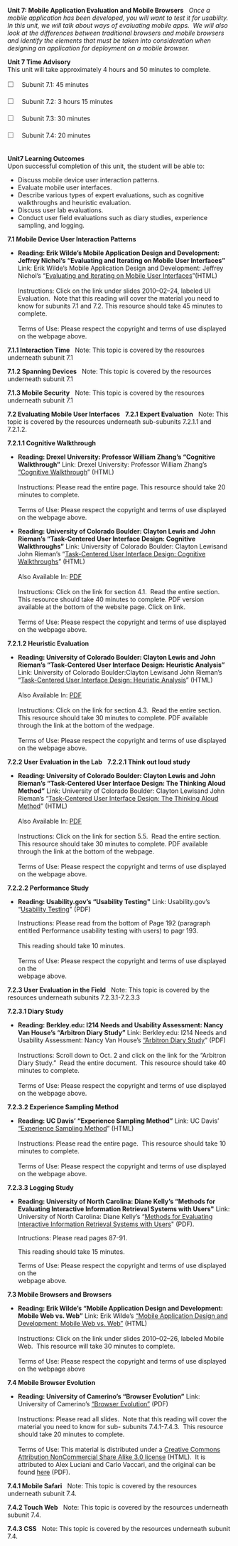 **Unit 7: Mobile Application Evaluation and Mobile Browsers** <span
id="7"></span> 
*Once a mobile application has been developed, you will want to test it
for usability.  In this unit, we will talk about ways of evaluating
mobile apps.  We will also look at the differences between traditional
browsers and mobile browsers and identify the elements that must be
taken into consideration when designing an application for deployment on
a mobile browser.*

**Unit 7 Time Advisory**  
This unit will take approximately 4 hours and 50 minutes to complete.  
  
 <span
style="color: rgb(85, 85, 85); font-family: 'Myriad Pro', 'Gill Sans', 'Gill Sans MT', Calibri, sans-serif; font-size: 16px; line-height: 24px; text-align: left; -webkit-text-size-adjust: none; ">☐
   </span>Subunit 7.1: 45 minutes  
  
 <span
style="color: rgb(85, 85, 85); font-family: 'Myriad Pro', 'Gill Sans', 'Gill Sans MT', Calibri, sans-serif; font-size: 16px; line-height: 24px; text-align: left; -webkit-text-size-adjust: none; ">☐
   </span>Subunit 7.2: 3 hours 15 minutes  
  
 <span
style="color: rgb(85, 85, 85); font-family: 'Myriad Pro', 'Gill Sans', 'Gill Sans MT', Calibri, sans-serif; font-size: 16px; line-height: 24px; text-align: left; -webkit-text-size-adjust: none; ">☐
   </span>Subunit 7.3: 30 minutes  
  
 <span
style="color: rgb(85, 85, 85); font-family: 'Myriad Pro', 'Gill Sans', 'Gill Sans MT', Calibri, sans-serif; font-size: 16px; line-height: 24px; text-align: left; -webkit-text-size-adjust: none; ">☐
   </span>Subunit 7.4: 20 minutes  
  

**Unit7 Learning Outcomes**  
Upon successful completion of this unit, the student will be able to:  
-   Discuss mobile device user interaction patterns.
-   Evaluate mobile user interfaces.
-   Describe various types of expert evaluations, such as cognitive
    walkthroughs and heuristic evaluation.
-   Discuss user lab evaluations.
-   Conduct user field evaluations such as diary studies, experience
    sampling, and logging.

**7.1 Mobile Device User Interaction Patterns** <span id="7.1"></span> 
-   **Reading: Erik Wilde’s Mobile Application Design and Development:
    Jeffrey Nichol’s “Evaluating and Iterating on Mobile User
    Interfaces”**
    Link: Erik Wilde’s Mobile Application Design and Development:
    Jeffrey Nichol’s “[Evaluating and Iterating on Mobile User
    Interfaces](http://dret.net/lectures/mobapp-spring10/)”(HTML)  
        
     Instructions: Click on the link under slides 2010–02–24, labeled UI
    Evaluation.  Note that this reading will cover the material you need
    to know for subunits 7.1 and 7.2. This resource should take 45
    minutes to complete.  
        
     Terms of Use: Please respect the copyright and terms of use
    displayed on the webpage above.

**7.1.1 Interaction Time** <span id="7.1.1"></span> 
Note: This topic is covered by the resources underneath subunit 7.1

**7.1.2 Spanning Devices** <span id="7.1.2"></span> 
Note: This topic is covered by the resources underneath subunit 7.1

**7.1.3 Mobile Security** <span id="7.1.3"></span> 
Note: This topic is covered by the resources underneath subunit 7.1

**7.2 Evaluating Mobile User Interfaces** <span id="7.2"></span> 
**7.2.1 Expert Evaluation** <span id="7.2.1"></span> 
Note: This topic is covered by the resources underneath sub-subunits
7.2.1.1 and 7.2.1.2.

**7.2.1.1 Cognitive Walkthrough** <span id="7.2.1.1"></span> 
-   **Reading: Drexel University: Professor William Zhang’s “Cognitive
    Walkthrough”**
    Link: Drexel University: Professor William Zhang’s [“Cognitive
    Walkthrough](http://www.pages.drexel.edu/%7Ezwz22/CognWalk.htm)”
    (HTML)  
        
     Instructions: Please read the entire page. This resource should
    take 20 minutes to complete.  
        
     Terms of Use: Please respect the copyright and terms of use
    displayed on the webpage above.

-   **Reading: University of Colorado Boulder: Clayton Lewis and John
    Rieman’s “Task-Centered User Interface Design: Cognitive
    Walkthroughs”**
    Link: University of Colorado Boulder: Clayton Lewisand John Rieman’s
    “[Task-Centered User Interface Design: Cognitive
    Walkthroughs](http://hcibib.org/tcuid/chap-4.html)” (HTML)  
        
     Also Available In: [PDF](http://hcibib.org/tcuid/tcuid.pdf)  
        
     Instructions: Click on the link for section 4.1.  Read the entire
    section. This resource should take 40 minutes to complete. PDF
    version available at the bottom of the website page. Click on
    link.  
        
     Terms of Use: Please respect the copyright and terms of use
    displayed on the webpage above.

**7.2.1.2 Heuristic Evaluation** <span id="7.2.1.2"></span> 
-   **Reading: University of Colorado Boulder: Clayton Lewis and John
    Rieman’s “Task-Centered User Interface Design: Heuristic Analysis”**
    Link: University of Colorado Boulder:Clayton Lewisand John Rieman’s
    “[Task-Centered User Interface Design: Heuristic
    Analysis](http://hcibib.org/tcuid/chap-4.html#4-3)” (HTML)  
        
     Also Available In: [PDF](http://hcibib.org/tcuid/tcuid.pdf)  
        
     Instructions: Click on the link for section 4.3.  Read the entire
    section. This resource should take 30 minutes to complete. PDF
    available through the link at the bottom of the wedpage.  
        
     Terms of Use: Please respect the copyright and terms of use
    displayed on the webpage above.

**7.2.2 User Evaluation in the Lab** <span id="7.2.2"></span> 
**7.2.2.1 Think out loud study** <span id="7.2.2.1"></span> 
-   **Reading: University of Colorado Boulder: Clayton Lewis and John
    Rieman’s “Task-Centered User Interface Design: The Thinking Aloud
    Method”**
    Link: University of Colorado Boulder: Clayton Lewisand John Rieman’s
    “[Task-Centered User Interface Design: The Thinking Aloud
    Method](http://hcibib.org/tcuid/chap-5.html#5-5)” (HTML)  
        
     Also Available In: [PDF](http://hcibib.org/tcuid/tcuid.pdf)  
        
     Instructions: Click on the link for section 5.5.  Read the entire
    section. This resource should take 30 minutes to complete. PDF
    available through the link at the bottom of the webpage.  
        
     Terms of Use: Please respect the copyright and terms of use
    displayed on the webpage above.

**7.2.2.2 Performance Study** <span id="7.2.2.2"></span> 
-   **Reading: Usability.gov’s “Usability Testing"**
    Link: Usability.gov’s “[Usability
    Testing](https://resources.saylor.org/archived/wp-content/uploads/2012/09/SAYLOR.ORG-CS412-Chapter-18-Usability-Testing.pdf)"
    (PDF)  
      
     Instructions: Please read from the bottom of Page 192 (paragraph
    entitled Performance usability testing with users) to pagr 193.  
        
     This reading should take 10 minutes.  
        
     Terms of Use: Please respect the copyright and terms of use
    displayed on the  
     webpage above.

**7.2.3 User Evaluation in the Field** <span id="7.2.3"></span> 
Note: This topic is covered by the resources underneath subunits
7.2.3.1-7.2.3.3

**7.2.3.1 Diary Study** <span id="7.2.3.1"></span> 
-   **Reading: Berkley.edu: I214 Needs and Usability Assessment: Nancy
    Van House’s “Arbitron Diary Study”**
    Link: Berkley.edu: I214 Needs and Usability Assessment: Nancy Van
    House’s [“Arbitron Diary
    Study](http://courses.ischool.berkeley.edu/i214/f08/syllabus.php)”
    (PDF)  
        
     Instructions: Scroll down to Oct. 2 and click on the link for the
    “Arbitron Diary Study.”  Read the entire document.  This resource
    should take 40 minutes to complete.  
        
     Terms of Use: Please respect the copyright and terms of use
    displayed on the webpage above.

**7.2.3.2 Experience Sampling Method** <span id="7.2.3.2"></span> 
-   **Reading: UC Davis’ “Experience Sampling Method”**
    Link: UC Davis’ [“Experience Sampling
    Method](http://psychology.ucdavis.edu/SommerB/sommerdemo/sampling/behavior.htm)”
    (HTML)  
        
     Instructions: Please read the entire page.  This resource should
    take 10 minutes to complete.  
        
     Terms of Use: Please respect the copyright and terms of use
    displayed on the webpage above.

**7.2.3.3 Logging Study** <span id="7.2.3.3"></span> 
-   **Reading: University of North Carolina: Diane Kelly’s “Methods for
    Evaluating Interactive Information Retrieval Systems with Users"**
    Link: University of North Carolina: Diane Kelly’s “[Methods for
    Evaluating Interactive Information Retrieval Systems with
    Users](http://ils.unc.edu/~dianek/FnTIR-Press-Kelly.pdf)" (PDF).  
      
     Intructions: Please read pages 87-91.  
      
     This reading should take 15 minutes.   
      
     Terms of Use: Please respect the copyright and terms of use
    displayed on the  
     webpage above.

**7.3 Mobile Browsers and Browsers** <span id="7.3"></span> 
-   **Reading: Erik Wilde’s “Mobile Application Design and Development:
    Mobile Web vs. Web”**
    Link: Erik Wilde’s [“Mobile Application Design and Development:
    Mobile Web vs. Web”](http://dret.net/lectures/mobapp-spring10/)
    (HTML)  
        
     Instructions: Click on the link under slides 2010–02–26, labeled
    Mobile Web.  This resource will take 30 minutes to complete.  
        
     Terms of Use: Please respect the copyright and terms of use
    displayed on the webpage above

**7.4 Mobile Browser Evolution** <span id="7.4"></span> 
-   **Reading: University of Camerino’s “Browser Evolution”**
    Link: University of Camerino’s [“Browser
    Evolution”](https://resources.saylor.org/archived/wp-content/uploads/2012/06/CS412_Unit-7.4_Browser-Evolution-p.pdf)
    (PDF)  
        
     Instructions: Please read all slides.  Note that this reading will
    cover the material you need to know for sub- subunits 7.4.1-7.4.3. 
    This resource should take 20 minutes to complete.  
        
     Terms of Use: This material is distributed under a [Creative
    Commons Attribution NonCommercial Share Alike 3.0
    license](http://creativecommons.org/licenses/by-nc-sa/3.0/) (HTML). 
    It is attributed to Alex Luciani and Carlo Vaccari, and the original
    can be found
    [here](http://camerino20.files.wordpress.com/2011/07/alex-luciani-browser-evolution-p.pdf)
    (PDF).

**7.4.1 Mobile Safari** <span id="7.4.1"></span> 
Note: This topic is covered by the resources underneath subunit 7.4.

**7.4.2 Touch Web** <span id="7.4.2"></span> 
Note: This topic is covered by the resources underneath subunit 7.4.

**7.4.3 CSS** <span id="7.4.3"></span> 
Note: This topic is covered by the resources underneath subunit 7.4.


